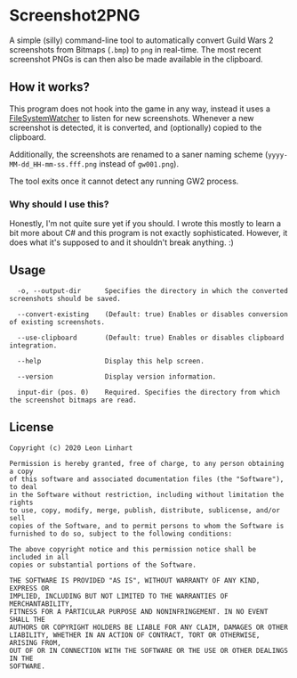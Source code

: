﻿# Screenshot2PNG

A simple (silly) command-line tool to automatically convert Guild Wars 2
screenshots from Bitmaps (`.bmp`) to `png` in real-time. The most recent
screenshot PNGs is can then also be made available in the clipboard.


## How it works?

This program does not hook into the game in any way, instead it uses a
[FileSystemWatcher](https://docs.microsoft.com/en-us/dotnet/api/system.io.filesystemwatcher?view=net-5.0)
to listen for new screenshots. Whenever a new screenshot is detected, it is
converted, and (optionally) copied to the clipboard.

Additionally, the screenshots are renamed to a saner naming scheme
(`yyyy-MM-dd_HH-mm-ss.fff.png` instead of `gw001.png`).

The tool exits once it cannot detect any running GW2 process.


### Why should I use this?

Honestly, I'm not quite sure yet if you should. I wrote this mostly to learn a
bit more about C# and this program is not exactly sophisticated. However, it
does what it's supposed to and it shouldn't break anything. :)


## Usage

```
  -o, --output-dir      Specifies the directory in which the converted screenshots should be saved.

  --convert-existing    (Default: true) Enables or disables conversion of existing screenshots.

  --use-clipboard       (Default: true) Enables or disables clipboard integration.

  --help                Display this help screen.

  --version             Display version information.

  input-dir (pos. 0)    Required. Specifies the directory from which the screenshot bitmaps are read.
```


## License

```
Copyright (c) 2020 Leon Linhart

Permission is hereby granted, free of charge, to any person obtaining a copy
of this software and associated documentation files (the "Software"), to deal
in the Software without restriction, including without limitation the rights
to use, copy, modify, merge, publish, distribute, sublicense, and/or sell
copies of the Software, and to permit persons to whom the Software is
furnished to do so, subject to the following conditions:

The above copyright notice and this permission notice shall be included in all
copies or substantial portions of the Software.

THE SOFTWARE IS PROVIDED "AS IS", WITHOUT WARRANTY OF ANY KIND, EXPRESS OR
IMPLIED, INCLUDING BUT NOT LIMITED TO THE WARRANTIES OF MERCHANTABILITY,
FITNESS FOR A PARTICULAR PURPOSE AND NONINFRINGEMENT. IN NO EVENT SHALL THE
AUTHORS OR COPYRIGHT HOLDERS BE LIABLE FOR ANY CLAIM, DAMAGES OR OTHER
LIABILITY, WHETHER IN AN ACTION OF CONTRACT, TORT OR OTHERWISE, ARISING FROM,
OUT OF OR IN CONNECTION WITH THE SOFTWARE OR THE USE OR OTHER DEALINGS IN THE
SOFTWARE.
```
